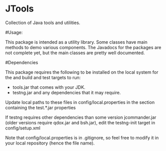 JTools
======

Collection of Java tools and utilities.

#Usage:

This package is intended as a utility library. Some classes have main methods to demo various components. The Javadocs for the packages are not complete yet, but the main classes are pretty well documented.

#Dependencies

This package requires the following to be installed on the local system for the and build and test targets to run:

- tools.jar that comes with your JDK.
- testng.jar and any dependencies that it may require.

Update local paths to these files in config/local.properties in the section containing the test.*.jar properties

If testng requires other dependencies than some version jcommander.jar (older versions require qdox.jar and bsh.jar), edit the testng-init target in config/setup.xml

Note that config/local.properties is in .gitignore, so feel free to modify it in your local repository (hence the file name).
